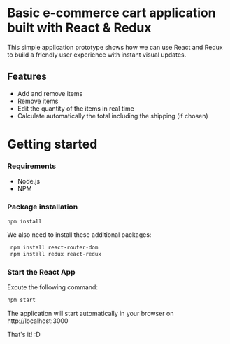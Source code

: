 # Basic e-commerce cart application built with React & Redux

This simple application prototype shows how we can use React and Redux to build a friendly user experience with instant visual updates.

## Features
* Add and remove items 
* Remove items
* Edit the quantity of the items in real time
* Calculate automatically the total including the shipping (if chosen)

# Getting started
### Requirements

* Node.js
* NPM

### Package installation
```bash
npm install
```
We also need to install these additional packages:

```bash
 npm install react-router-dom
 npm install redux react-redux
 ```
 ### Start the React App
 Excute the following command: 
```bash
npm start
```
The application will start automatically in your browser on http://localhost:3000

That's it! :D 
